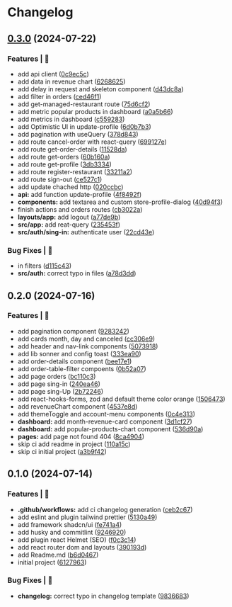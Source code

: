 # Changelog

## [0.3.0](https://github.com/alexsandroferreira/react-dash-shop/compare/0.2.0...0.3.0) (2024-07-22)


### Features | 🏁

* add api client ([0c9ec5c](https://github.com/alexsandroferreira/react-dash-shop/commit/0c9ec5c40803ed5cb26fb82118310fa295d6ce05))
* add data in revenue chart ([6268625](https://github.com/alexsandroferreira/react-dash-shop/commit/6268625b3eae0875be146ec3956befeccc0f7737))
* add delay in request and skeleton component ([d43dc8a](https://github.com/alexsandroferreira/react-dash-shop/commit/d43dc8a7fab28995a091564531f06fc7ad2e8c46))
* add filter in orders ([ced46f1](https://github.com/alexsandroferreira/react-dash-shop/commit/ced46f13f65e0358f72c6de3dadf5cbc24845da8))
* add get-managed-restaurant route ([75d6cf2](https://github.com/alexsandroferreira/react-dash-shop/commit/75d6cf2f11293f34819118337a126ae0b84423f2))
* add metric popular products in dashboard ([a0a5b66](https://github.com/alexsandroferreira/react-dash-shop/commit/a0a5b66a0c57d88642e8938d3c06b814e95af177))
* add metrics in dashboard ([c559283](https://github.com/alexsandroferreira/react-dash-shop/commit/c559283a5e07b6ff83212a630ebd64894ee7f7df))
* add Optimistic UI in update-profile ([6d0b7b3](https://github.com/alexsandroferreira/react-dash-shop/commit/6d0b7b398a262e3eab1187d3e88a204a1a957fb3))
* add pagination with useQuery ([378d843](https://github.com/alexsandroferreira/react-dash-shop/commit/378d843896b34e53f4f8e20114b44a742ca59ca4))
* add route cancel-order with react-query ([699127e](https://github.com/alexsandroferreira/react-dash-shop/commit/699127ee8d10f6ca5514dbba38df3904f1e4a2df))
* add route get-order-details ([11528da](https://github.com/alexsandroferreira/react-dash-shop/commit/11528da6488faee92bfdb93f8b76b86d2164c7c2))
* add route get-orders ([60b160a](https://github.com/alexsandroferreira/react-dash-shop/commit/60b160a69489ad2913a2064d3a5b90583028368e))
* add route get-profile ([3db3334](https://github.com/alexsandroferreira/react-dash-shop/commit/3db3334835fb00d3b154c61688f7e5120b39a616))
* add route register-restaurant ([33211a2](https://github.com/alexsandroferreira/react-dash-shop/commit/33211a25a9088feb59fb459e096bb59cb80a5884))
* add route sign-out ([ce527c1](https://github.com/alexsandroferreira/react-dash-shop/commit/ce527c119ee89ba1fcf896b0e46f55e34d8fbd4d))
* add update chached http ([020ccbc](https://github.com/alexsandroferreira/react-dash-shop/commit/020ccbc2fccb0cb4ddaa077c84ecfa53e03f13f3))
* **api:** add function update-profile ([4f8492f](https://github.com/alexsandroferreira/react-dash-shop/commit/4f8492f27cd36705f1549d0d7768c28b8b8a6e2f))
* **components:** add textarea and custom store-profile-dialog ([40d94f3](https://github.com/alexsandroferreira/react-dash-shop/commit/40d94f307b9e0c1464b4cad395e73b9e81df1c5c))
* finish actions and  orders routes ([cb3022a](https://github.com/alexsandroferreira/react-dash-shop/commit/cb3022a22933aed91f78a9e5536184a3e3e6ae2f))
* **layouts/app:** add logout ([a77de9b](https://github.com/alexsandroferreira/react-dash-shop/commit/a77de9bb2e897590872a02ffb19f8b872beb2631))
* **src/app:** add reat-query ([235453f](https://github.com/alexsandroferreira/react-dash-shop/commit/235453fa2dcff160de748d814f85024a3efa60c8))
* **src/auth/sing-in:** authenticate user ([22cd43e](https://github.com/alexsandroferreira/react-dash-shop/commit/22cd43e41b604e8d0bd11eb3f88ff19160a1ecb5))


### Bug Fixes | 🚨

* in filters ([d115c43](https://github.com/alexsandroferreira/react-dash-shop/commit/d115c436918014c88a6df3b156b8db48fa125e31))
* **src/auth:** correct typo in files ([a78d3dd](https://github.com/alexsandroferreira/react-dash-shop/commit/a78d3ddb3d8af7c4bbf34b57ef689ddc704ec9d9))

## 0.2.0 (2024-07-16)


### Features | 🏁

* add  pagination component ([9283242](https://github.com/alexsandroferreira/react-dash-shop/commit/9283242da50d1a62f11385d16d2c259f8a98a101))
* add cards month, day and canceled ([cc306e9](https://github.com/alexsandroferreira/react-dash-shop/commit/cc306e91210288649d24243ca02b9191f9bd8481))
* add header and nav-link  components ([5073918](https://github.com/alexsandroferreira/react-dash-shop/commit/50739182d178ec4763d42e83ee40eff0d15abc48))
* add lib sonner and config toast ([333ea90](https://github.com/alexsandroferreira/react-dash-shop/commit/333ea908b274d2de55defd1844b7d0442404b3c9))
* add order-details component ([bee17e1](https://github.com/alexsandroferreira/react-dash-shop/commit/bee17e17bcc5df57cff7d0e65b0c53aa290fc145))
* add order-table-filter compoents ([0b52a07](https://github.com/alexsandroferreira/react-dash-shop/commit/0b52a0785902bfd017c81fd85a475c575294fdff))
* add page orders ([bc110c3](https://github.com/alexsandroferreira/react-dash-shop/commit/bc110c39f894018475d10fe46d87518300077db2))
* add page sing-in ([240ea46](https://github.com/alexsandroferreira/react-dash-shop/commit/240ea46632f7feaaa5a01d6553ef9e9629c31650))
* add page sing-Up ([2b72246](https://github.com/alexsandroferreira/react-dash-shop/commit/2b722463d80bfb906852570759487d4aa0bb1ef9))
* add react-hooks-forms, zod  and default theme color orange ([1506473](https://github.com/alexsandroferreira/react-dash-shop/commit/150647304e9977569455266709d1e6580726fd6e))
* add revenueChart component ([4537e8d](https://github.com/alexsandroferreira/react-dash-shop/commit/4537e8dc9678f544f0066dc0bf846f94dd9369d7))
* add themeToggle and account-menu components ([0c4e313](https://github.com/alexsandroferreira/react-dash-shop/commit/0c4e313c7174819e5ef39c791c95271da7ce4ae2))
* **dashboard:** add month-revenue-card component ([3d1cf27](https://github.com/alexsandroferreira/react-dash-shop/commit/3d1cf2736ab0d717c1147b21714e6ef07c0514af))
* **dashboard:** add popular-products-chart component ([536d90a](https://github.com/alexsandroferreira/react-dash-shop/commit/536d90a183686cf44b6f9ca31b7e2fd663cc45ab))
* **pages:** add page not found 404 ([8ca4904](https://github.com/alexsandroferreira/react-dash-shop/commit/8ca49043fe8f7f262553bd33c5b31a938a15e004))
* skip ci  add readme in project ([110a15c](https://github.com/alexsandroferreira/react-dash-shop/commit/110a15cade136685e97812dc60b8ec2943861ad9))
* skip ci initial project ([a3b9f42](https://github.com/alexsandroferreira/react-dash-shop/commit/a3b9f4289ab5ef25a56b64749770e977ddf5e2a2))

## 0.1.0 (2024-07-14)


### Features | 🏁

* **.github/workflows:** add ci changelog generation ([ceb2c67](https://github.com/alexsandroferreira/react-tailwind-template/commit/ceb2c67ab49f7a7dd3975c796fe9c12275422fd9))
* add eslint and plugin tailwind prettier ([5130a49](https://github.com/alexsandroferreira/react-tailwind-template/commit/5130a49ed0f55c387939d4d2f524f99e5ea6bcaa))
* add framework shadcn/ui ([fe741a4](https://github.com/alexsandroferreira/react-tailwind-template/commit/fe741a42ea97bcfabb42d240aaa458a96f346644))
* add husky and commitlint ([9246920](https://github.com/alexsandroferreira/react-tailwind-template/commit/924692092b20c3f319a3051a7aeaabfddd23a10a))
* add plugin react Helmet (SEO) ([f0c3c14](https://github.com/alexsandroferreira/react-tailwind-template/commit/f0c3c14fb792fe15948de079829e31d3a0e8c7eb))
* add react router dom and layouts ([390193d](https://github.com/alexsandroferreira/react-tailwind-template/commit/390193d8bbd1ea23a905225f7e29b3f989951b72))
* add Readme.md ([b6d0467](https://github.com/alexsandroferreira/react-tailwind-template/commit/b6d0467c98410a779cdf80ff7e0a0cca2d6dc52d))
* initial project ([6127963](https://github.com/alexsandroferreira/react-tailwind-template/commit/61279633df37546c6b54e510264f9d9c276061bb))


### Bug Fixes | 🚨

* **changelog:** correct typo in changelog template ([9836683](https://github.com/alexsandroferreira/react-tailwind-template/commit/9836683cb139b8f78ad061f3fced0c928b087a20))
